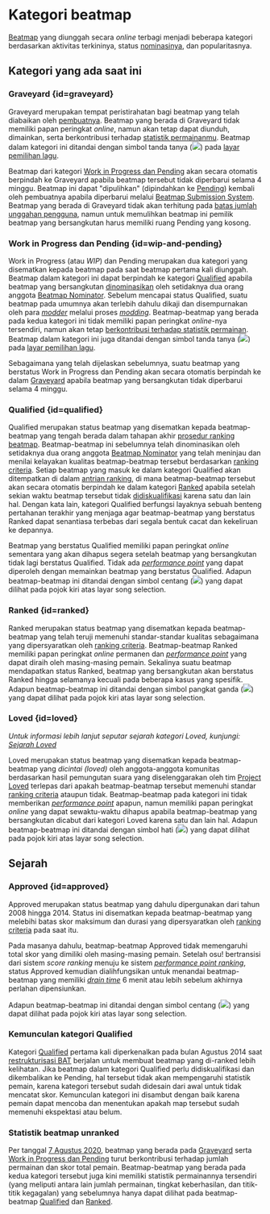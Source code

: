 # Kategori beatmap

[Beatmap](/wiki/Beatmap) yang diunggah secara *online* terbagi menjadi beberapa kategori berdasarkan aktivitas terkininya, status [nominasinya](/wiki/Beatmap_ranking_procedure#nominasi), dan popularitasnya.

## Kategori yang ada saat ini

### Graveyard {id=graveyard}

Graveyard merupakan tempat peristirahatan bagi beatmap yang telah diabaikan oleh [pembuatnya](/wiki/Beatmap/Beatmap_host). Beatmap yang berada di Graveyard tidak memiliki papan peringkat *online*, namun akan tetap dapat diunduh, dimainkan, serta berkontribusi terhadap [statistik permainanmu](/wiki/Beatmap/Category#unranked-beatmaps-statistics). Beatmap dalam kategori ini ditandai dengan simbol tanda tanya (![](/wiki/shared/status/graveyard.png)) pada [layar pemilihan lagu](/wiki/Client/Interface#song-select).

Beatmap dari kategori [Work in Progress dan Pending](#wip-and-pending) akan secara otomatis berpindah ke Graveyard apabila beatmap tersebut tidak diperbarui selama 4 minggu. Beatmap ini dapat "dipulihkan" (dipindahkan ke [Pending](#wip-and-pending)) kembali oleh pembuatnya apabila diperbarui melalui [Beatmap Submission System](/wiki/Beatmapping/Beatmap_submission). Beatmap yang berada di Graveyard tidak akan terhitung pada [batas jumlah unggahan pengguna](/wiki/osu%21supporter#increased-limits), namun untuk memulihkan beatmap ini pemilik beatmap yang bersangkutan harus memiliki ruang Pending yang kosong.

### Work in Progress dan Pending {id=wip-and-pending}

Work in Progress (atau *WIP*) dan Pending merupakan dua kategori yang disematkan kepada beatmap pada saat beatmap pertama kali diunggah. Beatmap dalam kategori ini dapat berpindah ke kategori [Qualified](#qualified) apabila beatmap yang bersangkutan [dinominasikan](/wiki/Beatmap_ranking_procedure#nominasi) oleh setidaknya dua orang anggota [Beatmap Nominator](/wiki/People/Beatmap_Nominators). Sebelum mencapai status Qualified, suatu beatmap pada umumnya akan terlebih dahulu dikaji dan disempurnakan oleh para [*modder*](/wiki/Modding/Modder) melalui proses [*modding*](/wiki/Modding). Beatmap-beatmap yang berada pada kedua kategori ini tidak memiliki papan peringkat *online*-nya tersendiri, namun akan tetap [berkontribusi terhadap statistik permainan](#statistik-beatmap-unranked). Beatmap dalam kategori ini juga ditandai dengan simbol tanda tanya (![](/wiki/shared/status/graveyard.png)) pada [layar pemilihan lagu](/wiki/Client/Interface#song-select).

Sebagaimana yang telah dijelaskan sebelumnya, suatu beatmap yang berstatus Work in Progress dan Pending akan secara otomatis berpindah ke dalam [Graveyard](#graveyard) apabila beatmap yang bersangkutan tidak diperbarui selama 4 minggu.

### Qualified {id=qualified}

Qualified merupakan status beatmap yang disematkan kepada beatmap-beatmap yang tengah berada dalam tahapan akhir [prosedur ranking beatmap](/wiki/Beatmap_ranking_procedure). Beatmap-beatmap ini sebelumnya telah dinominasikan oleh setidaknya dua orang anggota [Beatmap Nominator](/wiki/People/Beatmap_Nominators) yang telah meninjau dan menilai kelayakan kualitas beatmap-beatmap tersebut berdasarkan [ranking criteria](/wiki/Ranking_criteria). Setiap beatmap yang masuk ke dalam kategori Qualified akan ditempatkan di dalam [antrian ranking](/wiki/Beatmap_ranking_procedure/Ranking_queue), di mana beatmap-beatmap tersebut akan secara otomatis berpindah ke dalam kategori [Ranked](#ranked) apabila setelah sekian waktu beatmap tersebut tidak [didiskualifikasi](/wiki/Beatmap_ranking_procedure#penganuliran-nominasi-(nomination-reset)) karena satu dan lain hal. Dengan kata lain, kategori Qualified berfungsi layaknya sebuah benteng pertahanan terakhir yang menjaga agar beatmap-beatmap yang berstatus Ranked dapat senantiasa terbebas dari segala bentuk cacat dan kekeliruan ke depannya.

Beatmap yang berstatus Qualified memiliki papan peringkat *online* sementara yang akan dihapus segera setelah beatmap yang bersangkutan tidak lagi berstatus Qualified. Tidak ada [*performance point*](/wiki/Performance_points) yang dapat diperoleh dengan memainkan beatmap yang berstatus Qualified. Adapun beatmap-beatmap ini ditandai dengan simbol centang (![](/wiki/shared/status/qualified.png)) yang dapat dilihat pada pojok kiri atas layar song selection.

### Ranked {id=ranked}

Ranked merupakan status beatmap yang disematkan kepada beatmap-beatmap yang telah teruji memenuhi standar-standar kualitas sebagaimana yang dipersyaratkan oleh [ranking criteria](/wiki/Ranking_criteria). Beatmap-beatmap Ranked memiliki papan peringkat *online* permanen dan [*performance point*](/wiki/Performance_points) yang dapat diraih oleh masing-masing pemain. Sekalinya suatu beatmap mendapatkan status Ranked, beatmap yang bersangkutan akan berstatus Ranked hingga selamanya kecuali pada beberapa kasus yang spesifik. Adapun beatmap-beatmap ini ditandai dengan simbol pangkat ganda (![](/wiki/shared/status/ranked.png)) yang dapat dilihat pada pojok kiri atas layar song selection.

### Loved {id=loved}

*Untuk informasi lebih lanjut seputar sejarah kategori Loved, kunjungi: [Sejarah Loved](/wiki/History_of_osu!/History_of_Loved)*

Loved merupakan status beatmap yang disematkan kepada beatmap-beatmap yang *dicintai (loved)* oleh anggota-anggota komunitas berdasarkan hasil pemungutan suara yang diselenggarakan oleh tim [Project Loved](/wiki/Community/Project_Loved) terlepas dari apakah beatmap-beatmap tersebut memenuhi standar [ranking criteria](/wiki/Ranking_criteria) ataupun tidak. Beatmap-beatmap pada kategori ini tidak memberikan [*performance point*](/wiki/Performance_points) apapun, namun memiliki papan peringkat *online* yang dapat sewaktu-waktu dihapus apabila beatmap-beatmap yang bersangkutan dicabut dari kategori Loved karena satu dan lain hal. Adapun beatmap-beatmap ini ditandai dengan simbol hati (![](/wiki/shared/status/loved.png)) yang dapat dilihat pada pojok kiri atas layar song selection.

## Sejarah

### Approved {id=approved}

Approved merupakan status beatmap yang dahulu dipergunakan dari tahun 2008 hingga 2014. Status ini disematkan kepada beatmap-beatmap yang melebihi batas skor maksimum dan durasi yang dipersyaratkan oleh [ranking criteria](/wiki/Ranking_criteria) pada saat itu.

Pada masanya dahulu, beatmap-beatmap Approved tidak memengaruhi total skor yang dimiliki oleh masing-masing pemain. Setelah osu! bertransisi dari sistem *score ranking* menuju ke sistem [*performance point ranking*](/wiki/Performance_points), status Approved kemudian dialihfungsikan untuk menandai beatmap-beatmap yang memiliki [*drain time*](/wiki/Beatmap/Drain_time) 6 menit atau lebih sebelum akhirnya perlahan dipensiunkan.

Adapun beatmap-beatmap ini ditandai dengan simbol centang (![](/wiki/shared/status/approved.png)) yang dapat dilihat pada pojok kiri atas layar song selection.

### Kemunculan kategori Qualified

Kategori [Qualified](#qualified) pertama kali diperkenalkan pada bulan Agustus 2014 saat [restrukturisasi BAT](https://osu.ppy.sh/home/news/2014-08-21-restructuring-of-the-bat) berjalan untuk membuat beatmap yang di-ranked lebih kelihatan. Jika beatmap dalam kategori Qualified perlu didiskualifikasi dan dikembalikan ke Pending, hal tersebut tidak akan mempengaruhi statistik pemain, karena kategori tersebut sudah didesain dari awal untuk tidak mencatat skor. Kemunculan kategori ini disambut dengan baik karena pemain dapat mencoba dan menentukan apakah map tersebut sudah memenuhi ekspektasi atau belum.

### Statistik beatmap unranked

Per tanggal [7 Agustus 2020](https://osu.ppy.sh/home/changelog/stable40/20200807.3), beatmap yang berada pada [Graveyard](#graveyard) serta [Work in Progress dan Pending](#wip-and-pending) turut berkontribusi terhadap jumlah permainan dan skor total pemain. Beatmap-beatmap yang berada pada kedua kategori tersebut juga kini memiliki statistik permainannya tersendiri (yang meliputi antara lain jumlah permainan, tingkat keberhasilan, dan titik-titik kegagalan) yang sebelumnya hanya dapat dilihat pada beatmap-beatmap [Qualified](#qualified) dan [Ranked](#ranked).
